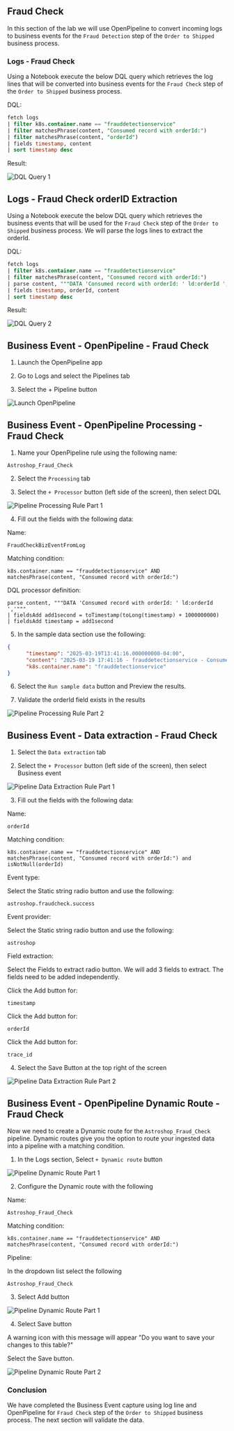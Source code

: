 ## Fraud Check

In this section of the lab we will use OpenPipeline to convert incoming logs to business events for the `Fraud Detection` step of the `Order to Shipped` business process. 

### Logs - Fraud Check

Using a Notebook execute the below DQL query which retrieves the log lines that will be converted into business events for the `Fraud Check` step of the `Order to Shipped` business process.

DQL:
```sql
fetch logs
| filter k8s.container.name == "frauddetectionservice"
| filter matchesPhrase(content, "Consumed record with orderId:")
| filter matchesPhrase(content, "orderId")
| fields timestamp, content
| sort timestamp desc
```

Result:

![DQL Query 1](../../../assets/images/03_bizevents_logs_fraudcheck_dql_1.png)

## Logs - Fraud Check orderID Extraction

Using a Notebook execute the below DQL query which retrieves the business events that will be used for the `Fraud Check` step of the `Order to Shipped` business process.  We will parse the logs lines to extract the orderId. 

DQL:
```sql
fetch logs
| filter k8s.container.name == "frauddetectionservice"
| filter matchesPhrase(content, "Consumed record with orderId:")
| parse content, """DATA 'Consumed record with orderId: ' ld:orderId ','"""
| fields timestamp, orderId, content
| sort timestamp desc
```
Result:

![DQL Query 2](../../../assets/images/03_bizevents_logs_fraudcheck_dql_2.png)

## Business Event - OpenPipeline - Fraud Check

1. Launch the OpenPipeline app

2. Go to Logs and select the Pipelines tab

3. Select the + Pipeline button

![Launch OpenPipeline](../../../assets/images/03_bizevents_logs_fraudcheck_openpipline_launch.png)

## Business Event - OpenPipeline Processing - Fraud Check

1. Name your OpenPipeline rule using the following name: 

```text
Astroshop_Fraud_Check
```

2. Select the `Processing` tab

3. Select the `+ Processor` button (left side of the screen), then select DQL

![Pipeline Processing Rule Part 1](../../../assets/images/03_bizevents_logs_fraudcheck_openpipline_rule_1.png)

4. Fill out the fields with the following data:

Name: 

```text
FraudCheckBizEventFromLog
```

Matching condition: 

```text
k8s.container.name == "frauddetectionservice" AND matchesPhrase(content, "Consumed record with orderId:")
```

DQL processor definition: 

```text
parse content, """DATA 'Consumed record with orderId: ' ld:orderId ','"""
| fieldsAdd add1second = toTimestamp(toLong(timestamp) + 1000000000)
| fieldsAdd timestamp = add1second
```

5. In the sample data section use the following:

```json
{
      "timestamp": "2025-03-19T13:41:16.000000000-04:00",
      "content": "2025-03-19 17:41:16 - frauddetectionservice - Consumed record with orderId: 5ba0f19d-04e9-11f0-895b-0e326b3139ca, and updated total count to: 1126 trace_id=6cd0e9c60fd10799c66eb344f916d7e6 span_id=3173a5d07a507a1d trace_flags=01 ",
      "k8s.container.name": "frauddetectionservice"
}
```
6. Select the `Run sample data` button and Preview the results.  

7. Validate the orderId field exists in the results

![Pipeline Processing Rule Part 2](../../../assets/images/03_bizevents_logs_fraudcheck_openpipline_rule_2.png)

## Business Event - Data extraction - Fraud Check

1. Select the `Data extraction` tab

2. Select the `+ Processor` button (left side of the screen), then select Business event

![Pipeline Data Extraction Rule Part 1](../../../assets/images/03_bizevents_logs_fraudcheck_openpipline_rule_3.png)

3. Fill out the fields with the following data:

Name:

```text
orderId
```

Matching condition:

```text
k8s.container.name == "frauddetectionservice" AND matchesPhrase(content, "Consumed record with orderId:") and isNotNull(orderId)
```

Event type:

Select the Static string radio button and use the following:

```text
astroshop.fraudcheck.success
```

Event provider:

Select the Static string radio button and use the following:

```text
astroshop
```

Field extraction: 

Select the Fields to extract radio button.  We will add 3 fields to extract.  The fields need to be added independently.

Click the Add button for:

```text
timestamp
```

Click the Add button for:

```text
orderId
```
Click the Add button for:

```text
trace_id
```

4. Select the Save Button at the top right of the screen

![Pipeline Data Extraction Rule Part 2](../../../assets/images/03_bizevents_logs_fraudcheck_openpipline_rule_4.png)

## Business Event - OpenPipeline Dynamic Route - Fraud Check

Now we need to create a Dynamic route for the `Astroshop_Fraud_Check` pipeline. Dynamic routes give you the option to route your ingested data into a pipeline with a matching condition.

1. In the Logs section, Select `+ Dynamic route` button

![Pipeline Dynamic Route Part 1](../../../assets/images/03_bizevents_logs_fraudcheck_openpipline_rule_5.png)

2. Configure the Dynamic route with the following

Name:

```text
Astroshop_Fraud_Check
```

Matching condition:

```text
k8s.container.name == "frauddetectionservice" AND matchesPhrase(content, "Consumed record with orderId:")
```

Pipeline:

In the dropdown list select the following

```text
Astroshop_Fraud_Check
```

3. Select Add button

![Pipeline Dynamic Route Part 1](../../../assets/images/03_bizevents_logs_fraudcheck_openpipline_rule_6.png)

4.  Select Save button

A warning icon with this message will appear "Do you want to save your changes to this table?" 

Select the Save button.

![Pipeline Dynamic Route Part 2](../../../assets/images/03_bizevents_logs_fraudcheck_openpipline_rule_7.png)

### Conclusion

We have completed the Business Event capture using log line and OpenPipeline for `Fraud Check` step  of the `Order to Shipped` business process.  The next section will validate the data.